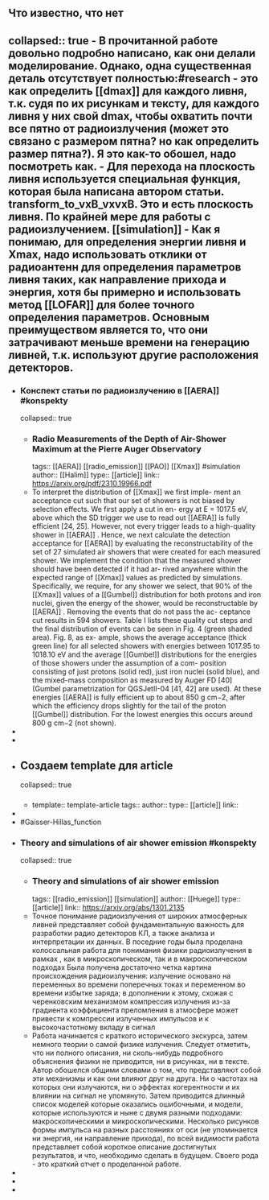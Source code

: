 ## Что известно, что нет
collapsed:: true
	- В прочитанной работе довольно подробно написано, как они делали моделирование. Однако, одна существенная деталь отсутствует полностью:#research
		- это как определить [[dmax]] для каждого ливня, т.к. судя по их рисункам и тексту, для каждого ливня у них свой dmax, чтобы охватить почти все пятно от радиоизлучения (может это связано с размером пятна? но как определить размер пятна?). **Я это как-то обошел, надо посмотреть как.**
		- Для перехода на плоскость ливня используется специальная функция, которая была написана автором статьи. 
		  transform_to_vxB_vxvxB. Это и есть плоскость ливня. По крайней мере для работы с радиоизлучением. [[simulation]]
		- Как я понимаю, для определения энергии ливня и Xmax, надо использовать отклики от радиоантенн для определения параметров ливня таких, 
		  как направление прихода и энергия, хотя бы примерно и использовать метод [[LOFAR]] для более точного определения параметров. 
		  Основным преимуществом является то, что они затрачивают меньше времени на генерацию ливней, т.к. используют другие расположения детекторов.
-
- ### Конспект статьи по радиоизлучению в [[AERA]] #konspekty
  collapsed:: true
	- ### Radio Measurements of the Depth of Air-Shower Maximum at the Pierre Auger Observatory
	  tags:: [[AERA]] [[radio_emission]] [[PAO]] [[Xmax]] #simulation
	  author:: [[Halim]] 
	  type:: [[article]]
	  link:: https://arxiv.org/pdf/2310.19966.pdf
	- To interpret the distribution of [[Xmax]] we first imple-
	  ment an acceptance cut such that our set of showers is
	  not biased by selection effects. We first apply a cut in en-
	  ergy at E = 1017.5 eV, above which the SD trigger we use
	  to read out [[AERA]] is fully efficient [24, 25]. However, not
	  every trigger leads to a high-quality shower in [[AERA]] .
	  Hence, we next calculate the detection acceptance for
	  [[AERA]] by evaluating the reconstructability of the set
	  of 27 simulated air showers that were created for each
	  measured shower. We implement the condition that the
	  measured shower should have been detected if it had ar-
	  rived anywhere within the expected range of [[Xmax]] values
	  as predicted by simulations. Specifically, we require, for
	  any shower we select, that 90% of the [[Xmax]] values of
	  a [[Gumbel]] distribution for both protons and iron nuclei,
	  given the energy of the shower, would be reconstructable
	  by [[AERA]] . Removing the events that do not pass the ac-
	  ceptance cut results in 594 showers. Table I lists these
	  quality cut steps and the final distribution of events can
	  be seen in Fig. 4 (green shaded area). Fig. 8, as ex-
	  ample, shows the average acceptance (thick green line)
	  for all selected showers with energies between 1017.95 to
	  1018.10 eV and the average [[Gumbel]] distributions for the
	  energies of those showers under the assumption of a com-
	  position consisting of just protons (solid red), just iron
	  nuclei (solid blue), and the mixed-mass composition as
	  measured by Auger FD [40] (Gumbel parametrization for
	  QGSJetII-04 [41, 42] are used). At these energies [[AERA]] 
	  is fully efficient up to about 850 g cm−2, after which the
	  efficiency drops slightly for the tail of the proton [[Gumbel]] 
	  distribution. For the lowest energies this occurs around
	  800 g cm−2 (not shown).
-
-
- ## Создаем template для article
  collapsed:: true
	- ### 
	  template:: template-article
	  tags:: 
	  author:: 
	  type:: [[article]]
	  link::
-
- #Gaisser-Hillas_function
- ### Theory and simulations of air shower emission #konspekty
  collapsed:: true
	- ### Theory and simulations of air shower emission
	  tags:: [[radio_emission]] [[simulation]] 
	  author:: [[Huege]] 
	  type:: [[article]]
	  link:: https://arxiv.org/abs/1301.2135
	- Точное понимание радиоизлучения от широких атмосферных ливней представляет собой фундаментальную важность для разработки радио детекторов КЛ, а также анализа и интерпретации их данных. В поседние годы была проделана колоссальная работа для понимания физики радиоизлучения в рамках , как в микроскопическом, так и в макроскопическом подходах Была получена достаточно четка картина происхождения радиоизлучения: излучение основано на переменных во времени поперечных токах и переменном во времени избытке заряда; в дополнении к этому, схожая с черенковским механизмом компрессия излучения из-за градиента коэффициента преломления в атмосфере может привести к компрессии излученных импульсов и к высокочастотному вкладу в сигнал
	- Работа начинается с краткого исторического экскурса, затем немного теории о самой физике излучения. Следует отметить, что ни полного описания, ни сколь-нибудь подробного объяснения физики не приводится, ни в рисунках, ни в тексте. Автор обошелся общими словами о том, что представляют собой эти механизмы и как они влияют друг на друга. Ни о частотах на которых они излучаются, ни о эффектах когерентности и их влиянии на сигнал не упомянуто.
	  Затем приводится длинный список моделей которые оказались ошибочными, и модели, которые используются и ныне с двумя разными подходами: макроскопическими и микроскопическими. Несколько рисунков формы импульса на разных расстояниях от оси (не упоминается ни энергия, ни направление прихода), по всей видимости работа представляет собой короткое описание достигнутых результатов, и что, необходимо сделать в будущем. Своего рода - это краткий отчет о проделанной работе.
-
-
-
